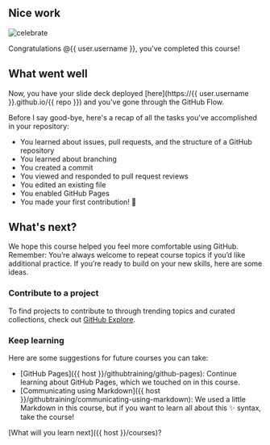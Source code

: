 ## Nice work

![celebrate](https://octodex.github.com/images/collabocats.jpg)

Congratulations @{{ user.username }}, you've completed this course!

## What went well

Now, you have your slide deck deployed [here](https://{{ user.username }}.github.io/{{ repo }}) and you've gone through the GitHub Flow.

Before I say good-bye, here's a recap of all the tasks you've accomplished in your repository:

- You learned about issues, pull requests, and the structure of a GitHub repository
- You learned about branching
- You created a commit
- You viewed and responded to pull request reviews
- You edited an existing file
- You enabled GitHub Pages
- You made your first contribution! :tada:  

## What's next?

We hope this course helped you feel more comfortable using GitHub. Remember: You’re always welcome to repeat course topics if you’d like additional practice. If you’re ready to build on your new skills, here are some ideas.

### Contribute to a project

To find projects to contribute to through trending topics and curated collections, check out [GitHub Explore](https://github.com/explore).

### Keep learning

Here are some suggestions for future courses you can take:
- [GitHub Pages]({{ host }}/githubtraining/github-pages): Continue learning about GitHub Pages, which we touched on in this course.
- [Communicating using Markdown]({{ host }}/githubtraining/communicating-using-markdown): We used a little Markdown in this course, but if you want to learn all about this :sparkles: syntax, take the course!

[What will you learn next]({{ host }}/courses)?
